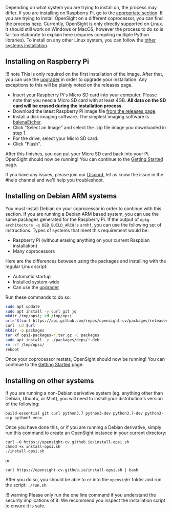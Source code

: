 Depending on what system you are trying to install on, the process may differ. If you are installing on Raspberry Pi, go to the [appropriate section](#installing-on-raspberry-pi). If you are trying to install OpenSight on a different coprocessor, you can find the process [here](#installing-on-debian-arm-systems).
Currently, OpenSight is only directly supported on Linux. It should still work on Windows or MacOS, however the process to do so is far too elaborate to explain here (requries compiling multiple Python libraries). To install on any other Linux system, you can follow the [other systems installation](#installing-on-other-systems).

## Installing on Raspberry Pi

!!! note
    This is only required on the first installation of the image. After that, you can use the [upgrader](upgrading.md) in order to upgrade your installation. Any exceptions to this will be plainly noted on the releases page.

* Insert your Raspberry Pi's Micro SD card into your computer. Please note that you need a Micro SD card with at least 4GB. **All data on the SD card will be erased during the installation process**.
* Download the latest Raspberry Pi image file [from the releases page](https://github.com/opensight-cv/opsi-gen/releases/latest). 
* Install a disk imaging software. The simplest imaging software is [balenaEtcher](https://www.balena.io/etcher/).
* Click "Select an Image" and select the .zip file image you downloaded in step 1.
* For the drive, select your Micro SD card.
* Click "Flash".

After this finishes, you can put your Micro SD card back into your Pi. OpenSight should now be running! You can continue to the [Getting Started](getting-started.md) page.

If you have any issues, please join our [Discord](https://discord.gg/hPqpdsK), let us know the issue in the #help channel and we'll help you troubleshoot.

## Installing on Debian ARM systems

You must install Debian on your coprocessor in order to continue with this section. If you are running a Debian ARM based system, you can use the same packages generated for the Raspberry Pi. If the output of `dpkg-architecture -q DEB_BUILD_ARCH` is `armhf`, you can use the following set of instructions. Types of systems that meet this requirement would be:

* Raspberry Pi (without erasing anything on your current Raspbian installation)
* Many coprocessors

Here are the differences between using the packages and installing with the regular Linux script:

* Automatic startup
* Installed system-wide
* Can use the [upgrader](upgrading.md)

Run these commands to do so:
```bash
sudo apt update
sudo apt install -y curl git jq
mkdir /tmp/opsi; cd /tmp/opsi
url="$(curl https://api.github.com/repos/opensight-cv/packages/releases/latest | jq -r '.["assets"][]["browser_download_url"]' | grep -v with)"
curl -LO $url
mkdir -p packages
tar xf opsi-packages-*.tar.gz -C packages
sudo apt install -y ./packages/deps/*.deb
rm -rf /tmp/opsi/
reboot
```
Once your coprocessor restats, OpenSight should now be running! You can continue to the [Getting Started](getting-started.md) page.


## Installing on other systems


If you are running a non-Debian derivative system (eg. anything other than Debian, Ubuntu, or Mint), you will need to install your distribution's version of the following:

```
build-essential git curl python3.7 python3-dev python3.7-dev python3-pip python3-venv
```

Once you have done this, or if you are running a Debian derivative, simply run this command to create an OpenSight instance in your current directory:

```
curl -O https://opensight-cv.github.io/install-opsi.sh
chmod +x install-opsi.sh
./install-opsi.sh
```

or

```
curl https://opensight-cv.github.io/install-opsi.sh | bash
```

After you do so, you should be able to `cd` into the `opensight` folder and run the script: `./run.sh`.

!!! warning
    Please only run the one line command if you understand the security implications of it. We recommend you inspect the installation script to ensure it is safe.
